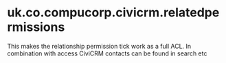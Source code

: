 uk.co.compucorp.civicrm.relatedpermissions
==========================================

This makes the relationship permission tick work as a full ACL. In combination with access CiviCRM contacts can be found in search etc

